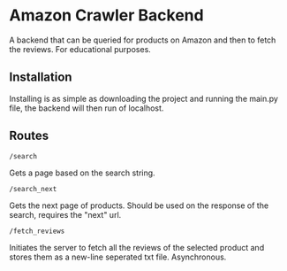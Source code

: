 # Amazon Crawler Backend

A backend that can be queried for products on Amazon and then to fetch the reviews. For educational purposes.


## Installation

Installing is as simple as downloading the project and running the main.py file, the backend will then run of localhost.


## Routes

`/search`

Gets a page based on the search string.

`/search_next`

Gets the next page of products. Should be used on the response of the search, requires the "next" url.

`/fetch_reviews`

Initiates the server to fetch all the reviews of the selected product and stores them as a new-line seperated txt file. Asynchronous.
